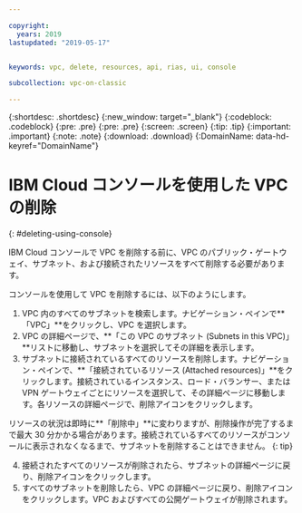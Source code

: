 ```yaml
---

copyright:
  years: 2019
lastupdated: "2019-05-17"


keywords: vpc, delete, resources, api, rias, ui, console

subcollection: vpc-on-classic

---
```


{:shortdesc: .shortdesc}
{:new_window: target="_blank"}
{:codeblock: .codeblock}
{:pre: .pre}
{:pre: .pre}
{:screen: .screen}
{:tip: .tip}
{:important: .important}
{:note: .note}
{:download: .download}
{:DomainName: data-hd-keyref="DomainName"}

# IBM Cloud コンソールを使用した VPC の削除
{: #deleting-using-console}

IBM Cloud コンソールで VPC を削除する前に、VPC のパブリック・ゲートウェイ、サブネット、および接続されたリソースをすべて削除する必要があります。

コンソールを使用して VPC を削除するには、以下のようにします。

1. VPC 内のすべてのサブネットを検索します。ナビゲーション・ペインで**「VPC」**をクリックし、VPC を選択します。 
2. VPC の詳細ページで、**「この VPC のサブネット (Subnets in this VPC)」**リストに移動し、サブネットを選択してその詳細を表示します。
3. サブネットに接続されているすべてのリソースを削除します。ナビゲーション・ペインで、**「接続されているリソース (Attached resources)」**をクリックします。接続されているインスタンス、ロード・バランサー、または VPN ゲートウェイごとにリソースを選択して、その詳細ページに移動します。各リソースの詳細ページで、削除アイコンをクリックします。 

  リソースの状況は即時に**「削除中」**に変わりますが、削除操作が完了するまで最大 30 分かかる場合があります。接続されているすべてのリソースがコンソールに表示されなくなるまで、サブネットを削除することはできません。
  {: tip}

4. 接続されたすべてのリソースが削除されたら、サブネットの詳細ページに戻り、削除アイコンをクリックします。
5. すべてのサブネットを削除したら、VPC の詳細ページに戻り、削除アイコンをクリックします。VPC およびすべての公開ゲートウェイが削除されます。
